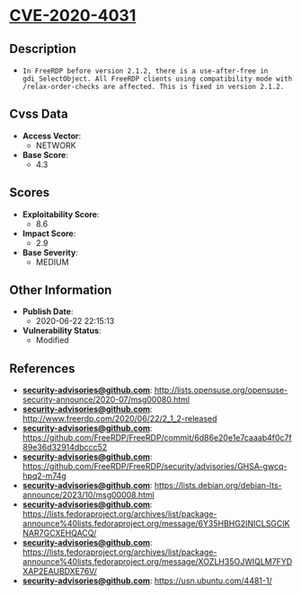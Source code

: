 
# [CVE-2020-4031](http://lists.opensuse.org/opensuse-security-announce/2020-07/msg00080.html)

## Description

- `In FreeRDP before version 2.1.2, there is a use-after-free in gdi_SelectObject. All FreeRDP clients using compatibility mode with /relax-order-checks are affected. This is fixed in version 2.1.2.`

## Cvss Data

- **Access Vector**:
  - NETWORK
- **Base Score**:
  - 4.3

## Scores

- **Exploitability Score**:
  - 8.6
- **Impact Score**:
  - 2.9
- **Base Severity**:
  - MEDIUM

## Other Information

- **Publish Date**:
  - 2020-06-22 22:15:13
- **Vulnerability Status**:
  - Modified

## References

- **security-advisories@github.com**: http://lists.opensuse.org/opensuse-security-announce/2020-07/msg00080.html
- **security-advisories@github.com**: http://www.freerdp.com/2020/06/22/2_1_2-released
- **security-advisories@github.com**: https://github.com/FreeRDP/FreeRDP/commit/6d86e20e1e7caaab4f0c7f89e36d32914dbccc52
- **security-advisories@github.com**: https://github.com/FreeRDP/FreeRDP/security/advisories/GHSA-gwcq-hpq2-m74g
- **security-advisories@github.com**: https://lists.debian.org/debian-lts-announce/2023/10/msg00008.html
- **security-advisories@github.com**: https://lists.fedoraproject.org/archives/list/package-announce%40lists.fedoraproject.org/message/6Y35HBHG2INICLSGCIKNAR7GCXEHQACQ/
- **security-advisories@github.com**: https://lists.fedoraproject.org/archives/list/package-announce%40lists.fedoraproject.org/message/XOZLH35OJWIQLM7FYDXAP2EAUBDXE76V/
- **security-advisories@github.com**: https://usn.ubuntu.com/4481-1/

